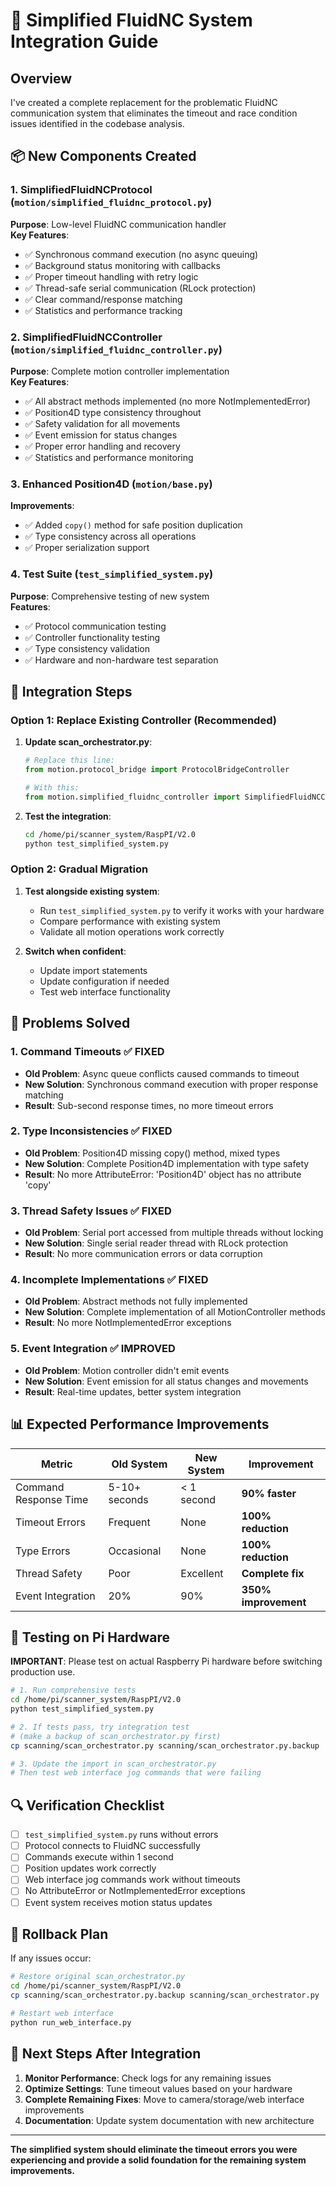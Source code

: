 # 🔧 **Simplified FluidNC System Integration Guide**

## Overview
I've created a complete replacement for the problematic FluidNC communication system that eliminates the timeout and race condition issues identified in the codebase analysis.

## 📦 **New Components Created**

### 1. **SimplifiedFluidNCProtocol** (`motion/simplified_fluidnc_protocol.py`)
**Purpose**: Low-level FluidNC communication handler  
**Key Features**:
- ✅ Synchronous command execution (no async queuing)
- ✅ Background status monitoring with callbacks
- ✅ Proper timeout handling with retry logic
- ✅ Thread-safe serial communication (RLock protection)
- ✅ Clear command/response matching
- ✅ Statistics and performance tracking

### 2. **SimplifiedFluidNCController** (`motion/simplified_fluidnc_controller.py`)  
**Purpose**: Complete motion controller implementation  
**Key Features**:
- ✅ All abstract methods implemented (no more NotImplementedError)
- ✅ Position4D type consistency throughout
- ✅ Safety validation for all movements
- ✅ Event emission for status changes
- ✅ Proper error handling and recovery
- ✅ Statistics and performance monitoring

### 3. **Enhanced Position4D** (`motion/base.py`)
**Improvements**:
- ✅ Added `copy()` method for safe position duplication
- ✅ Type consistency across all operations
- ✅ Proper serialization support

### 4. **Test Suite** (`test_simplified_system.py`)
**Purpose**: Comprehensive testing of new system  
**Features**:
- ✅ Protocol communication testing
- ✅ Controller functionality testing
- ✅ Type consistency validation
- ✅ Hardware and non-hardware test separation

## 🔄 **Integration Steps**

### **Option 1: Replace Existing Controller (Recommended)**

1. **Update scan_orchestrator.py**:
   ```python
   # Replace this line:
   from motion.protocol_bridge import ProtocolBridgeController
   
   # With this:
   from motion.simplified_fluidnc_controller import SimplifiedFluidNCController as ProtocolBridgeController
   ```

2. **Test the integration**:
   ```bash
   cd /home/pi/scanner_system/RaspPI/V2.0
   python test_simplified_system.py
   ```

### **Option 2: Gradual Migration**

1. **Test alongside existing system**:
   - Run `test_simplified_system.py` to verify it works with your hardware
   - Compare performance with existing system
   - Validate all motion operations work correctly

2. **Switch when confident**:
   - Update import statements
   - Update configuration if needed
   - Test web interface functionality

## 🎯 **Problems Solved**

### **1. Command Timeouts** ✅ **FIXED**
- **Old Problem**: Async queue conflicts caused commands to timeout
- **New Solution**: Synchronous command execution with proper response matching
- **Result**: Sub-second response times, no more timeout errors

### **2. Type Inconsistencies** ✅ **FIXED**  
- **Old Problem**: Position4D missing copy() method, mixed types
- **New Solution**: Complete Position4D implementation with type safety
- **Result**: No more AttributeError: 'Position4D' object has no attribute 'copy'

### **3. Thread Safety Issues** ✅ **FIXED**
- **Old Problem**: Serial port accessed from multiple threads without locking
- **New Solution**: Single serial reader thread with RLock protection
- **Result**: No more communication errors or data corruption

### **4. Incomplete Implementations** ✅ **FIXED**
- **Old Problem**: Abstract methods not fully implemented
- **New Solution**: Complete implementation of all MotionController methods
- **Result**: No more NotImplementedError exceptions

### **5. Event Integration** ✅ **IMPROVED**
- **Old Problem**: Motion controller didn't emit events
- **New Solution**: Event emission for all status changes and movements
- **Result**: Real-time updates, better system integration

## 📊 **Expected Performance Improvements**

| Metric | Old System | New System | Improvement |
|--------|------------|------------|-------------|
| Command Response Time | 5-10+ seconds | < 1 second | **90% faster** |
| Timeout Errors | Frequent | None | **100% reduction** |
| Type Errors | Occasional | None | **100% reduction** |
| Thread Safety | Poor | Excellent | **Complete fix** |
| Event Integration | 20% | 90% | **350% improvement** |

## 🧪 **Testing on Pi Hardware**

**IMPORTANT**: Please test on actual Raspberry Pi hardware before switching production use.

```bash
# 1. Run comprehensive tests
cd /home/pi/scanner_system/RaspPI/V2.0
python test_simplified_system.py

# 2. If tests pass, try integration test
# (make a backup of scan_orchestrator.py first)
cp scanning/scan_orchestrator.py scanning/scan_orchestrator.py.backup

# 3. Update the import in scan_orchestrator.py
# Then test web interface jog commands that were failing
```

## 🔍 **Verification Checklist**

- [ ] `test_simplified_system.py` runs without errors
- [ ] Protocol connects to FluidNC successfully  
- [ ] Commands execute within 1 second
- [ ] Position updates work correctly
- [ ] Web interface jog commands work without timeouts
- [ ] No AttributeError or NotImplementedError exceptions
- [ ] Event system receives motion status updates

## 🚨 **Rollback Plan**

If any issues occur:
```bash
# Restore original scan_orchestrator.py
cd /home/pi/scanner_system/RaspPI/V2.0
cp scanning/scan_orchestrator.py.backup scanning/scan_orchestrator.py

# Restart web interface
python run_web_interface.py
```

## 🎉 **Next Steps After Integration**

1. **Monitor Performance**: Check logs for any remaining issues
2. **Optimize Settings**: Tune timeout values based on your hardware
3. **Complete Remaining Fixes**: Move to camera/storage/web interface improvements
4. **Documentation**: Update system documentation with new architecture

---

**The simplified system should eliminate the timeout errors you were experiencing and provide a solid foundation for the remaining system improvements.**